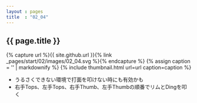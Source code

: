 ```yaml
---
layout : pages
title  : "02_04"
---
```


## {{ page.title }}

{% capture url %}{{ site.github.url }}{% link _pages/start/02/images/02_04.svg %}{% endcapture %}
{% assign caption = '' | markdownify %}
{% include thumbnail.html url=url caption=caption %}


* うるさくできない環境で打面を叩けない時にも有効かも
* 右手Tops、左手Tops、右手Thumb、左手Thumbの順番でリムとDingを叩く